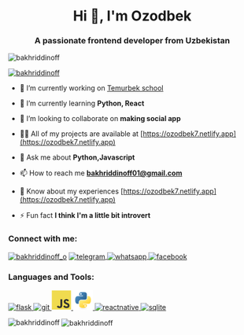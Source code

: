<h1 align="center">Hi 👋, I'm Ozodbek</h1>
<h3 align="center">A passionate frontend developer from Uzbekistan</h3>

<p align="left"> <img src="https://komarev.com/ghpvc/?username=bakhriddinoff&label=Profile%20views&color=0e75b6&style=flat" alt="bakhriddinoff" /> </p>

<p align="left"> <a href="https://github.com/ryo-ma/github-profile-trophy"><img src="https://github-profile-trophy.vercel.app/?username=bakhriddinoff" alt="bakhriddinoff" /></a> </p>

- 🔭 I’m currently working on [Temurbek school](https://temurbekk-schooll.vercel.app)

- 🌱 I’m currently learning **Python, React**

- 👯 I’m looking to collaborate on **making social app**

- 👨‍💻 All of my projects are available at [https://ozodbek7.netlify.app](https://ozodbek7.netlify.app)

- 💬 Ask me about **Python,Javascript**

- 📫 How to reach me **bakhriddinoff01@gmail.com**

- 📄 Know about my experiences [https://ozodbek7.netlify.app](https://ozodbek7.netlify.app)

- ⚡ Fun fact **I think I'm a little bit introvert**

<h3 align="left">Connect with me:</h3>
<p align="left">
<a href="https://instagram.com/bakhriddinoff_o" target="blank"><img align="center" src="https://raw.githubusercontent.com/rahuldkjain/github-profile-readme-generator/master/src/images/icons/Social/instagram.svg" alt="bakhriddinoff_o" height="30" width="40" /></a>

<a href="https://t.me/o_bakhriddinov" target="blank">
  <img align="center" src="https://cdn.jsdelivr.net/gh/simple-icons/simple-icons/icons/telegram.svg" alt="telegram" height="30" width="40" />
</a>


<a href="https://wa.me/998770933236" target="blank">
  <img align="center" src="https://raw.githubusercontent.com/rahuldkjain/github-profile-readme-generator/master/src/images/icons/Social/whatsapp.svg" alt="whatsapp" height="30" width="40" />
</a>

<a href="https://facebook.com/profile.php?id=61576046098775" target="blank">
  <img align="center" src="https://raw.githubusercontent.com/rahuldkjain/github-profile-readme-generator/master/src/images/icons/Social/facebook.svg" alt="facebook" height="30" width="40" />
</a>
  
</p>

<h3 align="left">Languages and Tools:</h3>
<p align="left"> <a href="https://flask.palletsprojects.com/" target="_blank" rel="noreferrer"> <img src="https://www.vectorlogo.zone/logos/pocoo_flask/pocoo_flask-icon.svg" alt="flask" width="40" height="40"/> </a> <a href="https://git-scm.com/" target="_blank" rel="noreferrer"> <img src="https://www.vectorlogo.zone/logos/git-scm/git-scm-icon.svg" alt="git" width="40" height="40"/> </a> <a href="https://developer.mozilla.org/en-US/docs/Web/JavaScript" target="_blank" rel="noreferrer"> <img src="https://raw.githubusercontent.com/devicons/devicon/master/icons/javascript/javascript-original.svg" alt="javascript" width="40" height="40"/> </a> <a href="https://www.python.org" target="_blank" rel="noreferrer"> <img src="https://raw.githubusercontent.com/devicons/devicon/master/icons/python/python-original.svg" alt="python" width="40" height="40"/> </a> <a href="https://reactnative.dev/" target="_blank" rel="noreferrer"> <img src="https://reactnative.dev/img/header_logo.svg" alt="reactnative" width="40" height="40"/> </a> <a href="https://www.sqlite.org/" target="_blank" rel="noreferrer"> <img src="https://www.vectorlogo.zone/logos/sqlite/sqlite-icon.svg" alt="sqlite" width="40" height="40"/> </a> </p>

<p><img align="left" src="https://github-readme-stats.vercel.app/api/top-langs?username=bakhriddinoff&show_icons=true&locale=en&layout=compact" alt="bakhriddinoff" /></p>

<p>&nbsp;<img align="center" src="https://github-readme-stats.vercel.app/api?username=bakhriddinoff&show_icons=true&locale=en" alt="bakhriddinoff" /></p>
